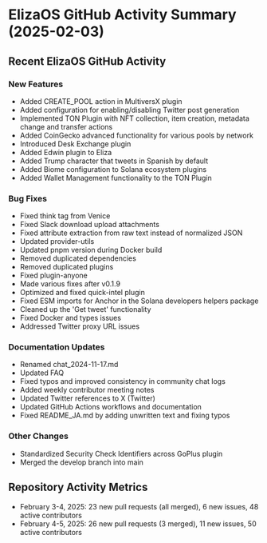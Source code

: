 # ElizaOS GitHub Activity Summary (2025-02-03)

## Recent ElizaOS GitHub Activity

### New Features
- Added CREATE_POOL action in MultiversX plugin
- Added configuration for enabling/disabling Twitter post generation
- Implemented TON Plugin with NFT collection, item creation, metadata change and transfer actions
- Added CoinGecko advanced functionality for various pools by network
- Introduced Desk Exchange plugin
- Added Edwin plugin to Eliza
- Added Trump character that tweets in Spanish by default
- Added Biome configuration to Solana ecosystem plugins
- Added Wallet Management functionality to the TON Plugin

### Bug Fixes
- Fixed think tag from Venice
- Fixed Slack download upload attachments
- Fixed attribute extraction from raw text instead of normalized JSON
- Updated provider-utils
- Updated pnpm version during Docker build
- Removed duplicated dependencies
- Removed duplicated plugins
- Fixed plugin-anyone
- Made various fixes after v0.1.9
- Optimized and fixed quick-intel plugin
- Fixed ESM imports for Anchor in the Solana developers helpers package
- Cleaned up the 'Get tweet' functionality
- Fixed Docker and types issues
- Addressed Twitter proxy URL issues

### Documentation Updates
- Renamed chat_2024-11-17.md
- Updated FAQ
- Fixed typos and improved consistency in community chat logs
- Added weekly contributor meeting notes
- Updated Twitter references to X (Twitter)
- Updated GitHub Actions workflows and documentation
- Fixed README_JA.md by adding unwritten text and fixing typos

### Other Changes
- Standardized Security Check Identifiers across GoPlus plugin
- Merged the develop branch into main

## Repository Activity Metrics
- February 3-4, 2025: 23 new pull requests (all merged), 6 new issues, 48 active contributors
- February 4-5, 2025: 26 new pull requests (3 merged), 11 new issues, 50 active contributors